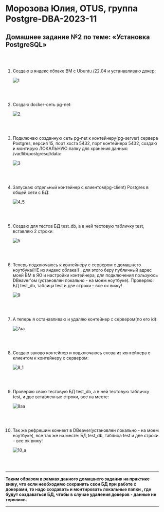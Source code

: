 # Морозова Юлия, OTUS, группа Postgre-DBA-2023-11

## Домашнее задание №2 по теме: «Установка PostgreSQL»

<br/><br/>

1. Создаю в яндекс облаке ВМ с Ubuntu /22.04 и устанавливаю докер:

    ![1](https://github.com/Y-M-Morozova/2_homework_Morozova_Yulia/assets/153178571/b9216a02-aede-4882-baf0-dfbbcc8838d3)
 
<br/><br/>

2.	Создаю docker-сеть pg-net:

    ![2](https://github.com/Y-M-Morozova/2_homework_Morozova_Yulia/assets/153178571/c45b2e71-11f7-463c-92c8-c36391c1ab5d)

<br/><br/>

3.	Подключаю созданную сеть pg-net к контейнеру(pg-server) сервера Postgres, версия 15, порт хоста 5432, порт контейнера 5432, создаю и монтирую ЛОКАЛЬНУЮ папку для хранения данных: /var/lib/postgresql/data:

    ![3](https://github.com/Y-M-Morozova/2_homework_Morozova_Yulia/assets/153178571/a8699bfe-809f-4c87-ad00-16245ce1bdfd)

<br/><br/>

4.	Запускаю отдельный контейнер с клиентом(pg-client) Postgres в общей сети c БД:

    ![4_5](https://github.com/Y-M-Morozova/2_homework_Morozova_Yulia/assets/153178571/99435e84-2bc7-4a23-9849-32fb8de69729)
      
<br/><br/>

5.	Cоздаю для тестов БД test_db, а в ней тестовую табличку test, вставляю 2 строки:

    ![5](https://github.com/Y-M-Morozova/2_homework_Morozova_Yulia/assets/153178571/eba0575c-f886-4611-9cd3-be82a7c5529d)

   <br/><br/>

   
6.	Теперь подключаюсь к контейнеру с сервером с домашнего ноутбука(НЕ из яндекс облака!) , для этого беру публичный адрес моей ВМ в ЯО и настройки контейнера, для подключения пользуюсь DBeaver’ом (установлен локально - на моем ноутбуке). Проверяю: БД test_db, таблица test и две строки – все ок вижу!

    ![9](https://github.com/Y-M-Morozova/2_homework_Morozova_Yulia/assets/153178571/937460d9-9d70-41cf-86ea-be106b222049)

<br/><br/>

7.  А теперь я останавливаю и удаляю контейнер с сервером(по его id):

    ![7aa](https://github.com/Y-M-Morozova/2_homework_Morozova_Yulia/assets/153178571/baff1194-41d4-4b77-a0ac-4bc1c37e7cd5)

    <br/><br/>


8.  Создаю заново контейнер и подключаюсь снова из контейнера с клиентом к контейнеру с сервером:

    ![8_1](https://github.com/Y-M-Morozova/2_homework_Morozova_Yulia/assets/153178571/5e1ab74b-c0f8-4a2b-9300-b58f498729fa)

<br/><br/>

9.  Проверяю свою тестовую БД test_db, а в ней тестовую табличку test, и две вставленные строки, все на месте:
    
    ![8aa](https://github.com/Y-M-Morozova/2_homework_Morozova_Yulia/assets/153178571/039bd9b2-cb01-403e-af5f-640d083330ac)

<br/><br/>

10. Так же рефрешим коннект в DBeaver(установлен локально - на моем ноутбуке), все так же на месте: БД test_db, таблица test и две строки – все ок вижу!

    ![10_a](https://github.com/Y-M-Morozova/2_homework_Morozova_Yulia/assets/153178571/3c41076e-8e35-4853-ba61-4176ba0af984)

<br/><br/>
***      
**Таким образом в рамках данного домашнего задания на практике вижу, что если необходимо сохранять свои БД при работе с докерами, то надо создавать и монтировать локальные папки , где будут создаваться БД, чтобы в случае удаления докеров - данные не терялись.**
***
